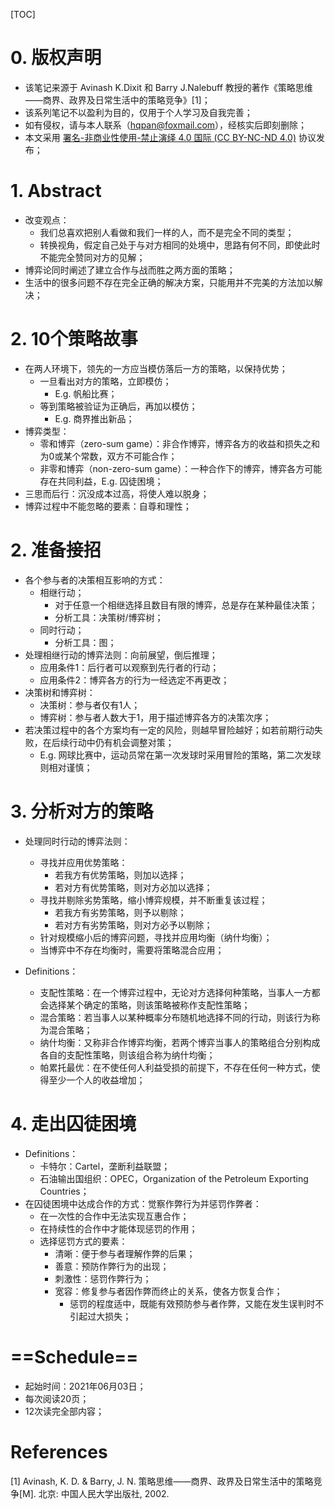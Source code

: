 [TOC]

# 0. 版权声明

- 该笔记来源于 Avinash K.Dixit 和 Barry J.Nalebuff 教授的著作《策略思维——商界、政界及日常生活中的策略竞争》[1]；
- 该系列笔记不以盈利为目的，仅用于个人学习及自我完善；
- 如有侵权，请与本人联系（hqpan@foxmail.com），经核实后即刻删除；
- 本文采用 [署名-非商业性使用-禁止演绎 4.0 国际 (CC BY-NC-ND 4.0)](https://creativecommons.org/licenses/by-nc-nd/4.0/deed.zh) 协议发布；



# 1. Abstract

- 改变观点：
  - 我们总喜欢把别人看做和我们一样的人，而不是完全不同的类型；
  - 转换视角，假定自己处于与对方相同的处境中，思路有何不同，即使此时不能完全赞同对方的见解；
- 博弈论同时阐述了建立合作与战而胜之两方面的策略；
- 生活中的很多问题不存在完全正确的解决方案，只能用并不完美的方法加以解决；



# 2. 10个策略故事

- 在两人环境下，领先的一方应当模仿落后一方的策略，以保持优势；
  - 一旦看出对方的策略，立即模仿；
    - E.g. 帆船比赛；
  - 等到策略被验证为正确后，再加以模仿；
    - E.g. 商界推出新品；
- 博弈类型：
  - 零和博弈（zero-sum game）：非合作博弈，博弈各方的收益和损失之和为0或某个常数，双方不可能合作；
  - 非零和博弈（non-zero-sum game）：一种合作下的博弈，博弈各方可能存在共同利益，E.g. 囚徒困境；
- 三思而后行：沉没成本过高，将使人难以脱身；
- 博弈过程中不能忽略的要素：自尊和理性；



# 2. 准备接招

- 各个参与者的决策相互影响的方式：
  - 相继行动；
    - 对于任意一个相继选择且数目有限的博弈，总是存在某种最佳决策；
    - 分析工具：决策树/博弈树；
  - 同时行动；
    - 分析工具：图；
- 处理相继行动的博弈法则：向前展望，倒后推理；
  - 应用条件1：后行者可以观察到先行者的行动；
  - 应用条件2：博弈各方的行为一经选定不再更改；
- 决策树和博弈树：
  - 决策树：参与者仅有1人；
  - 博弈树：参与者人数大于1，用于描述博弈各方的决策次序；
- 若决策过程中的各个方案均有一定的风险，则越早冒险越好；如若前期行动失败，在后续行动中仍有机会调整对策；
  - E.g. 网球比赛中，运动员常在第一次发球时采用冒险的策略，第二次发球则相对谨慎；



# 3. 分析对方的策略

- 处理同时行动的博弈法则：
  - 寻找并应用优势策略：
    - 若我方有优势策略，则加以选择；
    - 若对方有优势策略，则对方必加以选择；
  - 寻找并剔除劣势策略，缩小博弈规模，并不断重复该过程；
    - 若我方有劣势策略，则予以剔除；
    - 若对方有劣势策略，则对方必予以剔除；
  - 针对规模缩小后的博弈问题，寻找并应用均衡（纳什均衡）；
  - 当博弈中不存在均衡时，需要将策略混合应用；

- Definitions：

  - 支配性策略：在一个博弈过程中，无论对方选择何种策略，当事人一方都会选择某个确定的策略，则该策略被称作支配性策略；
  - 混合策略：若当事人以某种概率分布随机地选择不同的行动，则该行为称为混合策略；
  - 纳什均衡：又称非合作博弈均衡，若两个博弈当事人的策略组合分别构成各自的支配性策略，则该组合称为纳什均衡；
  - 帕累托最优：在不使任何人利益受损的前提下，不存在任何一种方式，使得至少一个人的收益增加；



# 4. 走出囚徒困境

- Definitions：
  - 卡特尔：Cartel，垄断利益联盟；
  - 石油输出国组织：OPEC，Organization of the Petroleum Exporting Countries；
- 在囚徒困境中达成合作的方式：觉察作弊行为并惩罚作弊者：
  - 在一次性的合作中无法实现互惠合作；
  - 在持续性的合作中才能体现惩罚的作用；
  - 选择惩罚方式的要素：
    - 清晰：便于参与者理解作弊的后果；
    - 善意：预防作弊行为的出现；
    - 刺激性：惩罚作弊行为；
    - 宽容：修复参与者因作弊而终止的关系，使各方恢复合作；
      - 惩罚的程度适中，既能有效预防参与者作弊，又能在发生误判时不引起过大损失；



# ==Schedule==

- 起始时间：2021年06月03日；
- 每次阅读20页；
- 12次读完全部内容；



# References

[1] Avinash, K. D. & Barry, J. N. 策略思维——商界、政界及日常生活中的策略竞争[M]. 北京: 中国人民大学出版社, 2002.


